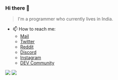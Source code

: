 ### Hi there 👋

> I'm a programmer who currently lives in India.

- 📫 How to reach me:
	- [Mail](mailto:siddharthpb2007@gmail.com)
	- [Twitter](https://x.com/CoolorFoolSRS)
	- [Reddit](https://reddit.com/u/CoolorFoolSRS)
	- [Discord](https://discord.com/users/Sid#1479)
	- [Instagram](https://www.instagram.com/sid.110307)
	- [DEV Community](https://dev.to/@sid110307)

![](https://github-readme-stats-sid110307.vercel.app/api?username=Sid110307&show_icons=true)
![](https://github-readme-stats-sid110307.vercel.app/api/top-langs/?username=Sid110307&langs_count=10&layout=compact)

